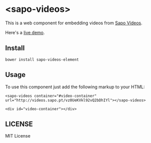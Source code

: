 # &lt;sapo-videos&gt;

This is a web component for embedding videos from [Sapo Vídeos](http://videos.sapo.pt).

Here's a [live demo](http://rogeriopvl.github.io/sapo-videos-element).

## Install

    bower install sapo-videos-element

## Usage

To use this component just add the following markup to your HTML:

    <sapo-videos container="#video-container" url="http://videos.sapo.pt/vz0UeKVkl92vQ2bDhIYl"></sapo-videos>

    <div id="video-container"></div>

## LICENSE

MIT License
